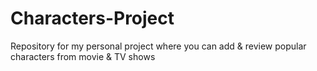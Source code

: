 # Characters-Project
Repository for my personal project where you can add &amp; review popular characters from movie &amp; TV shows
